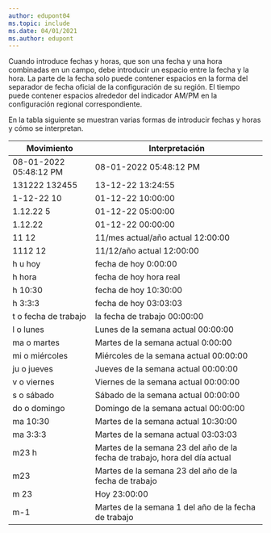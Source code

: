 ```yaml
---
author: edupont04
ms.topic: include
ms.date: 04/01/2021
ms.author: edupont
---
```

Cuando introduce fechas y horas, que son una fecha y una hora combinadas en un campo, debe introducir un espacio entre la fecha y la hora. La parte de la fecha solo puede contener espacios en la forma del separador de fecha oficial de la configuración de su región. El tiempo puede contener espacios alrededor del indicador AM/PM en la configuración regional correspondiente.

<!--It is also possible to enter only a date in a datetime field, but it is not possible to enter only a time.-->

En la tabla siguiente se muestran varias formas de introducir fechas y horas y cómo se interpretan.  

|Movimiento|Interpretación|
|---------------|------------------------|
|08-01-2022 05:48:12 PM|08\-01\-2022 05:48:12 PM|
|131222 132455|13-12-22 13:24:55|
|1-12-22 10|01-12-22 10:00:00|
|1.12.22 5|01-12-22 05:00:00|
|1.12.22|01-12-22 00:00:00|
|11 12|11/mes actual/año actual 12:00:00|
|1112 12|11/12/año actual 12:00:00|
|h u hoy|fecha de hoy 0:00:00|
|h hora|fecha de hoy hora real|
|h 10:30|fecha de hoy 10:30:00|
|h 3:3:3|fecha de hoy 03:03:03|
|t o fecha de trabajo|la fecha de trabajo 00:00:00|
|l o lunes|Lunes de la semana actual 00:00:00|
|ma o martes|Martes de la semana actual 0:00:00|
|mi o miércoles|Miércoles de la semana actual 00:00:00|
|ju o jueves|Jueves de la semana actual 00:00:00|
|v o viernes|Viernes de la semana actual 00:00:00|
|s o sábado|Sábado de la semana actual 00:00:00|
|do o domingo|Domingo de la semana actual 00:00:00|
|ma 10:30|Martes de la semana actual 10:30:00|
|ma 3:3:3|Martes de la semana actual 03:03:03|
|m23 h|Martes de la semana 23 del año de la fecha de trabajo, hora del día actual|
|m23|Martes de la semana 23 del año de la fecha de trabajo|
|m 23|Hoy 23:00:00|
|m-1|Martes de la semana 1 del año de la fecha de trabajo|


